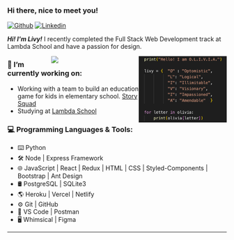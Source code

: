 ### Hi there, nice to meet you!

[![Github](https://img.shields.io/badge/-Github-000?style=flat&logo=Github&logoColor=white)](https://github.com/livytoolson)
[![Linkedin](https://img.shields.io/badge/-LinkedIn-blue?style=flat&logo=Linkedin&logoColor=white)](https://www.linkedin.com/in/livytoolson/)

<p>
  <em><strong>Hi! I'm Livy!</strong></em> I recently completed the Full Stack Web Development track at Lambda School and have a passion for design.
</p>

<img align="right" alt="img" src="OLIVIA.png" width="40%" height="auto" />

<img width="40%" align="right" src="https://github-readme-stats.vercel.app/api?username=livytoolson&show_icons=true&hide_border=true" />

### 🌱 I’m currently working on:
- Working with a team to build an education game for kids in elementary school. <a href="https://www.storysquad.education/">Story Squad</a>
- Studying at <a href="https://lambdaschool.com/">Lambda School</a>

### 💻 Programming Languages & Tools:
<p>
  
- ⌨️ Python 
- 🛠 Node | Express Framework
- 🌐 JavaScript | React | Redux | HTML | CSS | Styled-Components | Bootstrap | Ant Design
- 🛢 PostgreSQL | SQLite3
- 🌎 Heroku | Vercel | Netlify
- ⚙️ Git | GitHub 
- 🔧 VS Code | Postman
- 🖥 Whimsical | Figma

</p>

---
